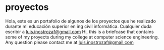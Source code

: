 # proyectos

Hola, este es un portafolio de algunos de los proyectos que he realizado durante mi educación superior en ing civil informática. Cualquier duda escribir a luis.inostrozaf@gmail.com
Hi, this is a briefcase that contains some of my proyects during my college at computer science engineering. Any question please contact me at luis.inostrozaf@gmail.com
